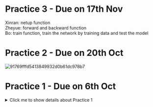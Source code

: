 # Practice 3 - Due on 17th Nov
Xinran: netup function  
Zheyue: forward and backward function  
Bo: train function, train the network by training data and test the model  

# Practice 2 - Due on 20th Oct
![91769fffd5413849932d0b61dc978b7](https://github.com/Michelle-LZY/Extended_Stat_Programming-2023/assets/136700489/3b6c5640-4e53-4ef6-b6db-398dab343a03)

# Practice 1 - Due on 6th Oct
<details>
  <summary>Click me to show details about Practice 1</summary>

### Group members: Bo Gao(s2511232), Zheyue Lin(s2519324) and Xinran Zhu(s2508695)
### Task 1: Create the group repo: Zheyue Lin
### Task 2-5: Bo Gao
- [x] Read txt file into R
- [x] Write a function 'split_punct', which takes a vector of words as input along with a punctuation mark
      Search for each word containing the punctuation mark, and remove it from the word, and add the mark as a new entry in the vector of words after the word it came from  
      This function will return the updated vector extract and then remove all the punctuations in the text and save the words vector as 'a'  
- [x] Use 'split_punct' function to seperate the punctuation marks

### Task 6-7: Zheyue Lin
- [x] Create a vector 'b' that hold the m most commonly occuring words. (m ≈ 1000)
- [x] Make the matrices of common word triplets(T) and pairs(P).

### Task 8: Bo Gao, Xinran Zhu
- [x] Write code to simulate 50-word sections from your model.  
      Do this by using the model to simulate integers indexing words in vector 'b'.  
      Then print out the corresponding text with 'cat'.
      The 'sample' function should be used to select a word(index) with a given probability.

### Task 9: Bo Gao
- [x] For comparison, simulate 50 word sections of text where the word probabilities are simply

### Task 10: Zheyue Lin
- [x] Keep words having capital letter the most often in the original text.
</details>


